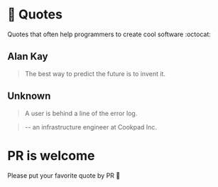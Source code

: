# :blue_book: Quotes

Quotes that often help programmers to create cool software :octocat:

## Alan Kay

>The best way to predict the future is  to invent it.

## Unknown

>A user is behind a line of the error log.

>   -- an infrastructure engineer at Cookpad Inc.


# PR is welcome

Please put your favorite quote by PR :pray:

